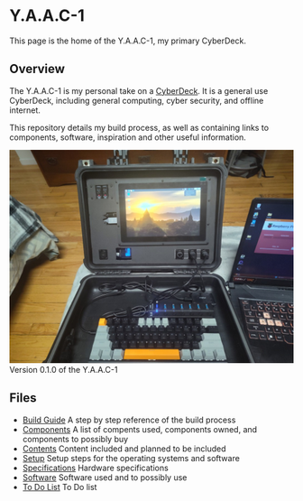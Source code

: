 <!-- ======================================== yaac1index.md Start ======================================== -->


<!-- ------------------------------ Intro Start ------------------------------ -->

# Y.A.A.C-1

This page is the home of the Y.A.A.C-1, my primary CyberDeck.

<!-- ------------------------------ Intro End ------------------------------ -->


<!-- ------------------------------ Overview Start ------------------------------ -->

## Overview

The Y.A.A.C-1 is my personal take on a [CyberDeck](https://www.reddit.com/r/CyberDeck/).  It is a general use CyberDeck, including general computing, cyber security, and offline internet.

This repository details my build process, as well as containing links to components, software, inspiration and other useful information.

![CyberDeck v0.1.0](images/cyberdeck/cyberdeck-3-v0-1-0.jpg)
Version 0.1.0 of the Y.A.A.C-1

<!-- ------------------------------ Overview End ------------------------------ -->


<!-- ------------------------------ Files Start ------------------------------ -->

## Files

* [Build Guide](doc/yaac1/yaac1build.md) A step by step reference of the build process
* [Components](doc/yaac1/yaac1components.md) A list of compents used, components owned, and components to possibly buy
* [Contents](doc/yaac1/yaac1content,md) Content included and planned to be included
* [Setup](doc/yaac1/yaac1setup.md) Setup steps for the operating systems and software
* [Specifications](doc/specs.md) Hardware specifications
* [Software](doc/yaac1/yaac1software.md) Software used and to possibly use
* [To Do List](doc/yaac1/yaac1todo.md) To Do list

<!-- ------------------------------ Files End ------------------------------ -->


<!-- ------------------------------ Outro Start ------------------------------ -->

<!-- ------------------------------ Outro End ------------------------------ -->



<!-- ======================================== yaac1index.md End ======================================== -->
